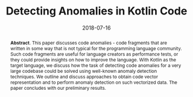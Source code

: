 ---
title: "Detecting Anomalies in Kotlin Code"
authors: '<i>Timofey Bryksin, Victor Petukhov, Kirill Smirenko, Nikita Povarov</i>'
collection: publications
permalink: /publication/2018-07-16-kotlin-anomalies
date: 2018-07-16
venue: "proceedings of <b>ML4PL'18</b>"
paperurl: 'https://doi.org/10.1145/3236454.3236457'
pdf: 'https://www.researchgate.net/profile/Timofey-Bryksin-2/publication/330232670_Detecting_anomalies_in_Kotlin_code/links/5dee9cef92851c8364704ce1/Detecting-anomalies-in-Kotlin-code.pdf'
abstract: "<p><b>Abstract</b>. This paper discusses code anomalies - code fragments that are written in some way that is not typical for the programming language community. Such code fragments are useful for language creators as performance tests, or they could provide insights on how to improve the language. With Kotlin as the target language, we discuss how the task of detecting code anomalies for a very large codebase could be solved using well-known anomaly detection techniques. We outline and discuss approaches to obtain code vector representation and to perform anomaly detection on such vectorized data. The paper concludes with our preliminary results.</p>"
---